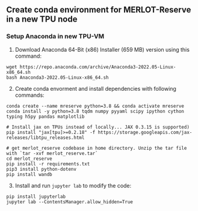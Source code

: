 ## Create conda environment for MERLOT-Reserve in a new TPU node

### Setup Anaconda in new TPU-VM
1. Download Anaconda 64-Bit (x86) Installer (659 MB) version using this command: 
```
wget https://repo.anaconda.com/archive/Anaconda3-2022.05-Linux-x86_64.sh
bash Anaconda3-2022.05-Linux-x86_64.sh
```
2. Create conda envorment and install dependencies with following commands:

```
conda create --name mreserve python=3.8 && conda activate mreserve
conda install -y python=3.8 tqdm numpy pyyaml scipy ipython cython typing h5py pandas matplotlib

# Install jax on TPUs instead of locally... JAX 0.3.15 is supported)
pip install "jax[tpu]>=0.2.18" -f https://storage.googleapis.com/jax-releases/libtpu_releases.html

# get merlot_reserve codebase in home directory. Unzip the tar file with `tar -xvf merlot_reserve.tar`
cd merlot_reserve
pip install -r requirements.txt
pip3 install python-dotenv
pip install wandb
```

3. Install and run `jupyter lab` to modify the code:

```
pip install jupyterlab
jupyter lab --ContentsManager.allow_hidden=True
```
